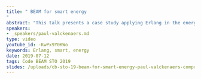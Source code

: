 ```yaml
---
title: " BEAM for smart energy
"
abstract: "This talk presents a case study applying Erlang in the energy domain.  Within STORY - a Horizon 2020 project - industrial automation and Erlang have been targeting energy storage installations. In industrial automation, an IT platform disruption is long overdue, and the pressure is rising continuously. When the disruption happens, Erlang, Elixir, the OTP, BEAM and ERTS represent unrivalled value. In STORY, embedded and networked digital twins - implemented in Erlang - demonstrate this."
speakers:
- _speakers/paul-valckenaers.md
type: video
youtube_id: -KwPx9Y0KWo
keywords: Erlang, smart, energy
date: 2019-07-12
tags: Code BEAM STO 2019
slides: /uploads/cb-sto-19-beam-for-smart-energy-paul-valckenaers-compressed.pdf
---
```

